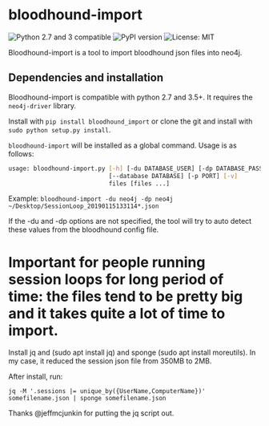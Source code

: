 # bloodhound-import

![Python 2.7 and 3 compatible](https://img.shields.io/badge/python-2.7%2C%203.x-blue.svg)
![PyPI version](https://img.shields.io/pypi/v/bloodhound_import.svg)
![License: MIT](https://img.shields.io/pypi/l/bloodhound_import.svg)

Bloodhound-import is a tool to import bloodhound json files into neo4j.

## Dependencies and installation
Bloodhound-import is compatible with python 2.7 and 3.5+. It requires the `neo4j-driver` library.

Install with `pip install bloodhound_import` or clone the git and install with `sudo python setup.py install`.

`bloodhound-import` will be installed as a global command. Usage is as follows:

```bash
usage: bloodhound-import.py [-h] [-du DATABASE_USER] [-dp DATABASE_PASSWORD]
                            [--database DATABASE] [-p PORT] [-v]
                            files [files ...]
```

Example:
`bloodhound-import -du neo4j -dp neo4j ~/Desktop/SessionLoop_20190115133114*.json`

If the -du and -dp options are not specified, the tool will try to auto detect these values from the bloodhound config file.

# Important for people running session loops for long period of time: the files tend to be pretty big and it takes quite a lot of time to import.

Install jq and (sudo apt install jq) and sponge (sudo apt install moreutils). In my case, it reduced the session json file from 350MB to 2MB.

After install, run:

`jq -M '.sessions |= unique_by({UserName,ComputerName})' somefilename.json | sponge somefilename.json`

Thanks @jeffmcjunkin for putting the jq script out.
